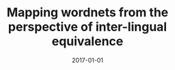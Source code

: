 ---
# Documentation: https://wowchemy.com/docs/managing-content/

title: Mapping wordnets from the perspective of inter-lingual equivalence
subtitle: ''
summary: ''
authors:
- Ewa K. Rudnicka
- piasecki
- Tadeusz Piotrowski
- Łukasz Grabowski
- Francis Bond
tags: []
categories: []
date: '2017-01-01'
lastmod: 2022-10-07T05:06:33Z
featured: false
draft: false

# Featured image
# To use, add an image named `featured.jpg/png` to your page's folder.
# Focal points: Smart, Center, TopLeft, Top, TopRight, Left, Right, BottomLeft, Bottom, BottomRight.
image:
  caption: ''
  focal_point: ''
  preview_only: false

# Projects (optional).
#   Associate this post with one or more of your projects.
#   Simply enter your project's folder or file name without extension.
#   E.g. `projects = ["internal-project"]` references `content/project/deep-learning/index.md`.
#   Otherwise, set `projects = []`.
projects: []
publishDate: '2022-10-07T05:06:32.389304Z'
publication_types:
- '2'
abstract: ''
publication: '*Cognitive Studies*'
doi: 10.11649/cs.1373
---
